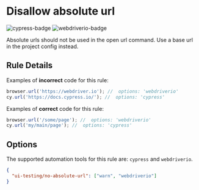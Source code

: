 # Disallow absolute url

![cypress-badge][] ![webdriverio-badge][]

Absolute urls should not be used in the open url command. Use a base url in the project config instead.

## Rule Details

Examples of **incorrect** code for this rule:

```js
browser.url('https://webdriver.io'); //  options: 'webdriverio'
cy.url('https://docs.cypress.io/'); //  options: 'cypress'
```

Examples of **correct** code for this rule:

```js
browser.url('/some/page'); //  options: 'webdriverio'
cy.url('my/main/page'); //  options: 'cypress'
```

## Options

The supported automation tools for this rule are: `cypress` and `webdriverio`.

```json
{
  "ui-testing/no-absolute-url": ["warn", "webdriverio"]
}
```

[cypress-badge]: https://img.shields.io/badge/cypress-black
[webdriverio-badge]: https://img.shields.io/badge/webdriverio-orange
